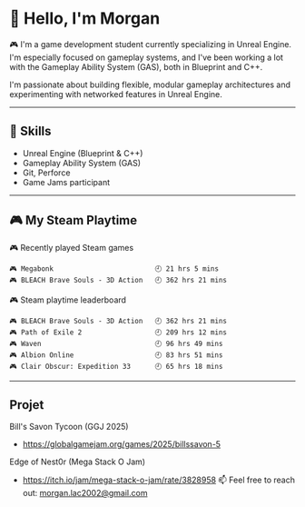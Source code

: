 <!--
**Morgan5000001/Morgan5000001** is a ✨ _special_ ✨ repository because its `README.md` (this file) appears on your GitHub profile.

Here are some ideas to get you started:

- 🔭 I’m currently working on ...
- 🌱 I’m currently learning ...
- 👯 I’m looking to collaborate on ...
- 🤔 I’m looking for help with ...
- 💬 Ask me about ...
- 📫 How to reach me: ...
- 😄 Pronouns: ...
- ⚡ Fun fact: ...
-->

# 👋 Hello, I'm Morgan

🎮 I'm a game development student currently specializing in Unreal Engine.  
I'm especially focused on gameplay systems, and I've been working a lot with the Gameplay Ability System (GAS), both in Blueprint and C++.

I'm passionate about building flexible, modular gameplay architectures and experimenting with networked features in Unreal Engine.

---

## 🔧 Skills

- Unreal Engine (Blueprint & C++)
- Gameplay Ability System (GAS)
- Git, Perforce
- Game Jams participant

---

## 🎮 My Steam Playtime
<!-- steam-box-recent start -->
🎮 Recently played Steam games
```text
🎮 Megabonk                         🕘 21 hrs 5 mins
🎮 BLEACH Brave Souls - 3D Action   🕘 362 hrs 21 mins
```
<!-- Powered by https://github.com/torresflo/steam-box-for-readme . -->
<!-- steam-box-recent end -->

<!-- steam-box-playtime start -->
🎮 Steam playtime leaderboard
```text
🎮 BLEACH Brave Souls - 3D Action   🕘 362 hrs 21 mins
🎮 Path of Exile 2                  🕘 209 hrs 12 mins
🎮 Waven                            🕘 96 hrs 49 mins
🎮 Albion Online                    🕘 83 hrs 51 mins
🎮 Clair Obscur: Expedition 33      🕘 65 hrs 18 mins
```
<!-- Powered by https://github.com/torresflo/steam-box-for-readme . -->
<!-- steam-box-playtime end -->
---

## Projet
Bill's Savon Tycoon (GGJ 2025)
- https://globalgamejam.org/games/2025/billssavon-5

Edge of Nest0r (Mega Stack O Jam)
- https://itch.io/jam/mega-stack-o-jam/rate/3828958
📫 Feel free to reach out: morgan.lac2002@gmail.com
